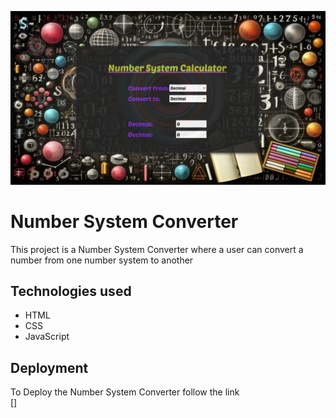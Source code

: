 ![alt text](images/scr.png)
# Number System Converter
This project is a Number System Converter where a user can convert a number from one number system to another

## Technologies used

- HTML
- CSS
- JavaScript

## Deployment
To Deploy the Number System Converter follow the link <br>[]
